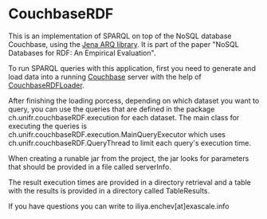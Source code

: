 CouchbaseRDF
============

This is an implementation of SPARQL on top of the NoSQL database Couchbase, using the [Jena ARQ library](http://jena.apache.org/documentation/query/). 
It is part of the paper "NoSQL Databases for RDF: An Empirical Evaluation".

To run SPARQL queries with this application, 
first you need to generate and load data into a running [Couchbase](http://www.couchbase.com/) server 
with the help of [CouchbaseRDFLoader](https://github.com/istefanov/CouchbaseRDFLoader). 

After finishing the loading porcess, depending on which dataset you want to query, 
you can use the queries that are defined in the package ch.unifr.couchbaseRDF.execution for each dataset.
The main class for executing the queries is ch.unifr.couchbaseRDF.execution.MainQueryExecutor which uses ch.unifr.couchbaseRDF.QueryThread 
to limit each query's execution time. 

When creating a runable jar from the project, the jar looks for parameters that should be provided in a file called serverInfo.

The result execution times are provided in a directory retrieval 
and a table with the results is provided in a directory called TableResults.

If you have questions you can write to iliya.enchev[at]exascale.info
